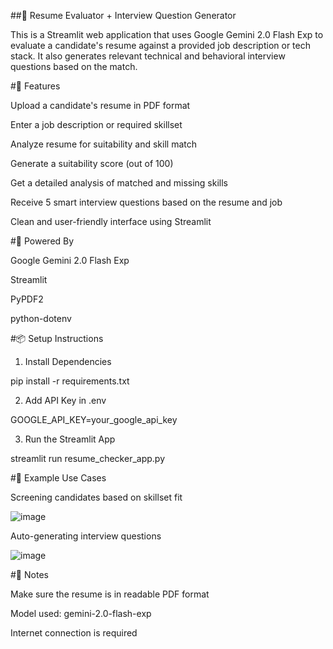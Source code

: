 ##📄 Resume Evaluator + Interview Question Generator

This is a Streamlit web application that uses Google Gemini 2.0 Flash Exp to evaluate a candidate's resume against a provided job description or tech stack. It also generates relevant technical and behavioral interview questions based on the match.

#🚀 Features

Upload a candidate's resume in PDF format

Enter a job description or required skillset

Analyze resume for suitability and skill match

Generate a suitability score (out of 100)

Get a detailed analysis of matched and missing skills

Receive 5 smart interview questions based on the resume and job

Clean and user-friendly interface using Streamlit

#🧠 Powered By

Google Gemini 2.0 Flash Exp

Streamlit

PyPDF2

python-dotenv

#📦 Setup Instructions

1. Install Dependencies

pip install -r requirements.txt

2. Add API Key in .env

GOOGLE_API_KEY=your_google_api_key

3. Run the Streamlit App

streamlit run resume_checker_app.py

#📝 Example Use Cases

Screening candidates based on skillset fit

![image](https://github.com/user-attachments/assets/be98546e-7f6f-47d5-bb0a-3b60dab89559)


Auto-generating interview questions

![image](https://github.com/user-attachments/assets/68220c11-8dc5-4233-bb64-ff06f8e2061f)


#📌 Notes

Make sure the resume is in readable PDF format

Model used: gemini-2.0-flash-exp

Internet connection is required
